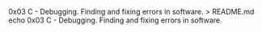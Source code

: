 0x03 C - Debugging. Finding and fixing errors in software. > README.md
echo 0x03 C - Debugging. Finding and fixing errors in software.
